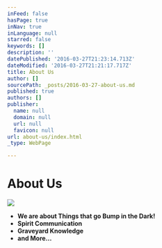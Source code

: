 ```yaml
---
inFeed: false
hasPage: true
inNav: true
inLanguage: null
starred: false
keywords: []
description: ''
datePublished: '2016-03-27T21:23:14.713Z'
dateModified: '2016-03-27T21:21:17.717Z'
title: About Us
author: []
sourcePath: _posts/2016-03-27-about-us.md
published: true
authors: []
publisher:
  name: null
  domain: null
  url: null
  favicon: null
url: about-us/index.html
_type: WebPage

---
```

# About Us
![](https://the-grid-user-content.s3-us-west-2.amazonaws.com/fde0b58a-8842-4a7b-9e38-ea2960092179.jpg)

* **We are about Things that go Bump in the Dark!**
* **Spirit Communication**
* **Graveyard Knowledge**
* **and More...**